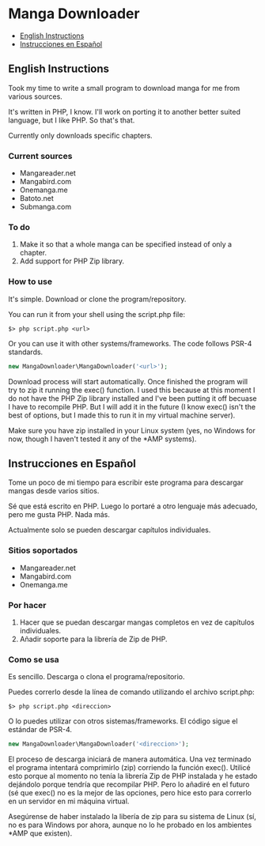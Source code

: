 Manga Downloader
================

* [English Instructions](#en)
* [Instrucciones en Español](#es)

<a name="en"></a>English Instructions
--------------------
Took my time to write a small program to download manga for me from various sources.

It's written in PHP, I know. I'll work on porting it to another better suited language, but I like PHP. So that's that.

Currently only downloads specific chapters.


### Current sources
* Mangareader.net
* Mangabird.com
* Onemanga.me
* Batoto.net
* Submanga.com


### To do
1. Make it so that a whole manga can be specified instead of only a chapter.
2. Add support for PHP Zip library.


### How to use
It's simple. Download or clone the program/repository.

You can run it from your shell using the script.php file:
```shell
$> php script.php <url>
```

Or you can use it with other systems/frameworks. The code follows PSR-4 standards.
```php
new MangaDownloader\MangaDownloader('<url>');
```

Download process will start automatically. Once finished the program will try to zip it running the exec() function. I used this because at this moment I do not have the PHP Zip library installed and I've been putting it off becuase I have to recompile PHP. But I will add it in the future (I know exec() isn't the best of options, but I made this to run it in my virtual machine server).

Make sure you have zip installed in your Linux system (yes, no Windows for now, though I haven't tested it any of the *AMP systems).


<a name="es"></a>Instrucciones en Español
------------------------
Tome un poco de mi tiempo para escribir este programa para descargar mangas desde varios sitios.

Sé que está escrito en PHP. Luego lo portaré a otro lenguaje más adecuado, pero me gusta PHP. Nada más.

Actualmente solo se pueden descargar capítulos individuales.


### Sitios soportados
* Mangareader.net
* Mangabird.com
* Onemanga.me


### Por hacer
1. Hacer que se puedan descargar mangas completos en vez de capítulos individuales.
2. Añadir soporte para la librería de Zip de PHP.


### Como se usa
Es sencillo. Descarga o clona el programa/repositorio.

Puedes correrlo desde la línea de comando utilizando el archivo script.php:
```shell
$> php script.php <direccion>
```

O lo puedes utilizar con otros sistemas/frameworks. El código sigue el estándar de PSR-4.
```php
new MangaDownloader\MangaDownloader('<direccion>');
```

El proceso de descarga iniciará de manera automática. Una vez terminado el programa intentará comprimirlo (zip) corriendo la función exec(). Utilicé esto porque al momento no tenía la librería Zip de PHP instalada y he estado dejándolo porque tendría que recompilar PHP. Pero lo añadiré en el futuro (sé que exec() no es la mejor de las opciones, pero hice esto para correrlo en un servidor en mi máquina virtual.

Asegúrense de haber instalado la libería de zip para su sistema de Linux (sí, no es para Windows por ahora, aunque no lo he probado en los ambientes *AMP que existen).
